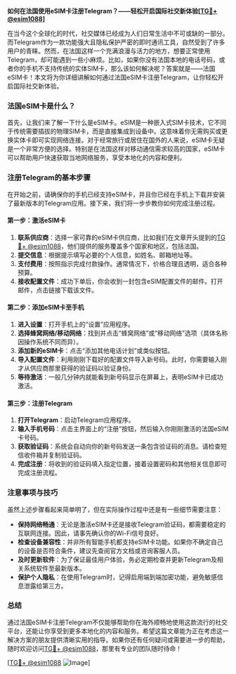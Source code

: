 **如何在法国使用eSIM卡注册Telegram？——轻松开启国际社交新体验[[TG💪+ @esim1088](https://t.me/s/esim1088)]**

在当今这个全球化的时代，社交媒体已经成为人们日常生活中不可或缺的一部分。而Telegram作为一款功能强大且隐私保护严密的即时通讯工具，自然受到了许多用户的青睐。然而，在法国这样一个充满浪漫与活力的地方，想要正常使用Telegram，却可能遇到一些小麻烦。比如，如果你没有法国本地的电话号码，或者你的手机不支持传统的实体SIM卡，那么该如何解决呢？答案就是——法国eSIM卡！本文将为你详细讲解如何通过法国eSIM卡注册Telegram，让你轻松开启国际社交新体验。

### 法国eSIM卡是什么？

首先，让我们来了解一下什么是eSIM卡。eSIM是一种嵌入式SIM卡技术，它不同于传统需要插拔的物理SIM卡，而是直接集成到设备中。这意味着你无需购买或更换实体卡即可实现网络连接。对于经常旅行或居住在国外的人来说，eSIM卡无疑是一个非常方便的选择。特别是在法国这样对移动通信需求较高的国家，eSIM卡可以帮助用户快速获取当地网络服务，享受本地化的内容和便利。

### 注册Telegram的基本步骤

在开始之前，请确保你的手机已经支持eSIM卡，并且你已经在手机上下载并安装了最新版本的Telegram应用。接下来，我们将一步步教你如何完成注册过程。

#### 第一步：激活eSIM卡
1. **联系供应商**：选择一家可靠的eSIM卡供应商，比如我们在文章开头提到的[TG💪+ @esim1088](https://t.me/s/esim1088)，他们提供的服务覆盖多个国家和地区，包括法国。
2. **提交信息**：根据提示填写必要的个人信息，如姓名、邮箱地址等。
3. **支付费用**：按照指示完成付款操作。通常情况下，价格合理且透明，适合各种预算。
4. **接收配置文件**：成功下单后，你会收到一封包含eSIM配置文件的邮件。打开邮件，点击链接下载该文件。

#### 第二步：添加eSIM卡至手机
1. **进入设置**：打开手机上的“设置”应用程序。
2. **选择蜂窝网络/移动网络**：找到并点击“蜂窝网络”或“移动网络”选项（具体名称因操作系统不同而异）。
3. **添加新的eSIM卡**：点击“添加其他电话计划”或类似按钮。
4. **导入配置文件**：利用刚刚下载好的配置文件导入新号码。此时，你需要输入刚才从供应商那里获得的验证码以验证身份。
5. **等待激活**：一般几分钟内就能看到新号码显示在屏幕上，表明eSIM卡已成功激活。

#### 第三步：注册Telegram
1. **打开Telegram**：启动Telegram应用程序。
2. **输入手机号码**：点击主界面上的“注册”按钮，然后输入你刚刚激活的法国eSIM卡号码。
3. **获取验证码**：系统会自动向你的新号码发送一条包含验证码的消息。请检查短信收件箱并复制验证码。
4. **完成注册**：将收到的验证码填入指定位置，接着设置密码和其他相关信息即可完成注册流程。

### 注意事项与技巧

虽然上述步骤看起来简单明了，但在实际操作过程中还是有一些细节需要注意：

- **保持网络畅通**：无论是激活eSIM卡还是接收Telegram验证码，都需要稳定的互联网连接。因此，请事先确认你的Wi-Fi信号良好。
- **检查设备兼容性**：并非所有智能手机都支持eSIM卡功能。如果你不确定自己的设备是否符合条件，建议先查阅官方文档或咨询客服人员。
- **及时更新软件**：为了保证最佳用户体验，务必定期检查并更新Telegram及相关系统软件至最新版本。
- **保护个人隐私**：在使用Telegram时，记得启用端到端加密功能，避免敏感信息泄露给第三方。

### 总结

通过法国eSIM卡注册Telegram不仅能够帮助你在海外顺畅地使用这款流行的社交平台，还能让你享受到更多本地化的内容和服务。希望这篇文章能为正在考虑这一解决方案的朋友提供清晰实用的指导。如果你还有任何疑问或需要进一步的帮助，随时欢迎访问[TG💪+ @esim1088](https://t.me/s/esim1088)，那里有专业的团队随时待命！

[[TG💪+ @esim1088](https://t.me/s/esim1088) ![Image](https://i.postimg.cc/4NQfJmqS/Snipaste-2025-05-13-00-14-12.png)]